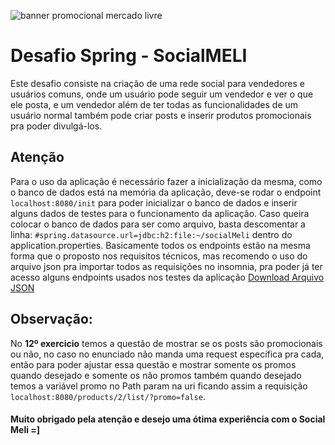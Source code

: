 ![banner promocional mercado livre](https://macoe.com.br/wp-content/uploads/2017/04/Banner-Macoe-Mercado-Livre.jpg)
# Desafio Spring - SocialMELI
Este desafio consiste na criação de uma rede social para vendedores e usuários comuns, onde um usuário pode seguir um vendedor e ver o que ele posta, e um vendedor além de ter todas as funcionalidades de um usuário normal também pode criar posts e inserir produtos promocionais pra poder divulgá-los.

## **Atenção**
Para o uso da aplicação é necessário fazer a inicialização da mesma, como o banco de dados está na memória da aplicação, deve-se rodar o endpoint `localhost:8080/init` para poder inicializar o banco de dados e inserir alguns dados de testes para o funcionamento da aplicação.
Caso queira colocar o banco de dados para ser como arquivo, basta descomentar a linha: `#spring.datasource.url=jdbc:h2:file:~/socialMeli` dentro do application.properties.
Basicamente todos os endpoints estão na mesma forma que o proposto nos requisitos técnicos, mas recomendo o uso do arquivo json pra importar todos as requisições no insomnia, pra poder já ter acesso alguns endpoints usados nos testes da aplicação
[Download Arquivo JSON](https://drive.google.com/file/d/1kfw_Edszq_68NjKxjcxROGJ0KjZhRCmx/view?usp=sharing)

## Observação:
No **12º exercicio** temos a questão de mostrar se os posts são promocionais ou não, no caso no enunciado não manda uma request específica pra cada, então para poder ajustar essa questão e mostrar somente os promos quando desejado e somente os não promos também quando desejado temos a variável promo no Path param na uri ficando assim a requisição `localhost:8080/products/2/list/?promo=false`.

#### Muito obrigado pela atenção e desejo uma ótima experiência com o Social Meli =]
